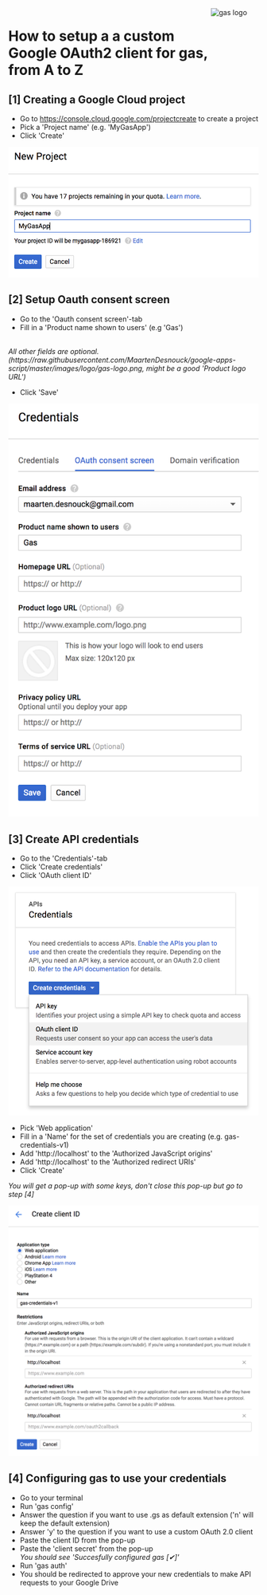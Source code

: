 <img src="../images/logo/gas-logo.png" alt="gas logo" name="gas" align="right" height="96" width="96"/>

# How to setup a a custom Google OAuth2 client for gas, from A to Z

## [1] Creating a Google Cloud project
- Go to https://console.cloud.google.com/projectcreate to create a project
- Pick a 'Project name' (e.g. 'MyGasApp')
- Click 'Create'

<img src="../images/readme/setup-oauth-client-1.png"/>

## [2] Setup Oauth consent screen
- Go to the 'Oauth consent screen'-tab
- Fill in a 'Product name shown to users' (e.g 'Gas')   
<br>
<i> All other fields are optional.   
(https://raw.githubusercontent.com/MaartenDesnouck/google-apps-script/master/images/logo/gas-logo.png, might be a good 'Product logo URL')</i>

- Click 'Save'

<img src="../images/readme/setup-oauth-client-2.png"/>

## [3] Create API credentials
- Go to the 'Credentials'-tab
- Click 'Create credentials'
- Click 'OAuth client ID'

<img src="../images/readme/setup-oauth-client-3.png"/>

- Pick 'Web application'
- Fill in a 'Name' for the set of credentials you are creating (e.g. gas-credentials-v1)
- Add 'http://localhost' to the 'Authorized JavaScript origins'
- Add 'http://localhost' to the 'Authorized redirect URIs'
- Click 'Create'   

<i> You will get a pop-up with some keys, don't close this pop-up but go to step [4]</i>

<img src="../images/readme/setup-oauth-client-4.png"/>

## [4] Configuring gas to use your credentials
- Go to your terminal
- Run 'gas config'
- Answer the question if you want to use .gs as default extension ('n' will keep the default extension)
- Answer 'y' to the question if you want to use a custom OAuth 2.0 client
- Paste the client ID from the pop-up
- Paste the 'client secret' from the pop-up   
<i>You should see 'Succesfully configured gas [✔]'</i>
- Run 'gas auth'
- You should be redirected to approve your new credentials to make API requests to your Google Drive
